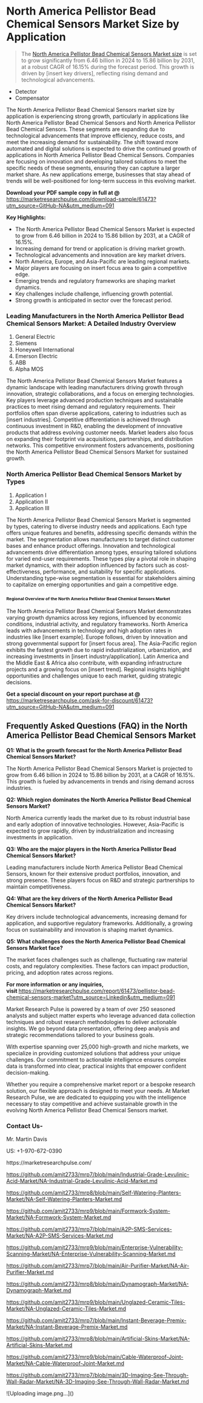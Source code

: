 <h1>North America Pellistor Bead Chemical Sensors Market&nbsp;Size by Application</h1><blockquote><p>The <a href="https://marketresearchpulse.com/download-sample/61473?utm_source=GitHub-NA&amp;utm_medium=091">North America Pellistor Bead Chemical Sensors Market size</a> is set to grow significantly from 6.46 billion in 2024 to 15.86 billion by 2031, at a robust CAGR of 16.15% during the forecast period. This growth is driven by [insert key drivers], reflecting rising demand and technological advancements.</p></blockquote><ul><li>Detector<li> Compensator</li></ul><p>The North America Pellistor Bead Chemical Sensors market size by application is experiencing strong growth, particularly in applications like North America Pellistor Bead Chemical Sensors and North America Pellistor Bead Chemical Sensors. These segments are expanding due to technological advancements that improve efficiency, reduce costs, and meet the increasing demand for sustainability. The shift toward more automated and digital solutions is expected to drive the continued growth of applications in North America Pellistor Bead Chemical Sensors. Companies are focusing on innovation and developing tailored solutions to meet the specific needs of these segments, ensuring they can capture a larger market share. As new applications emerge, businesses that stay ahead of trends will be well-positioned for long-term success in this evolving market.</p><p><strong>Download your PDF sample copy in full at @ </strong><a href="https://marketresearchpulse.com/download-sample/61473?utm_source=GitHub-NA&amp;utm_medium=091">https://marketresearchpulse.com/download-sample/61473?utm_source=GitHub-NA&amp;utm_medium=091</a></p><p><strong>Key Highlights: </strong></p><ul><li>The North America Pellistor Bead Chemical Sensors Market is expected to grow from 6.46 billion in 2024 to 15.86 billion by 2031, at a CAGR of 16.15%.</li><li>Increasing demand for trend or application is driving market growth.</li><li>Technological advancements and innovation are key market drivers.</li><li>North America, Europe, and Asia-Pacific are leading regional markets.</li><li>Major players are focusing on insert focus area to gain a competitive edge.</li><li>Emerging trends and regulatory frameworks are shaping market dynamics.</li><li>Key challenges include challenge, influencing growth potential.</li><li>Strong growth is anticipated in sector over the forecast period.</li></ul><h3>Leading Manufacturers in the North America Pellistor Bead Chemical Sensors Market: A Detailed Industry Overview</h3><ol><li>General Electric</li><li>Siemens</li><li>Honeywell International</li><li>Emerson Electric</li><li>ABB</li><li>Alpha MOS</li></ol><div class="flex max-w-full flex-col flex-grow"><div class="min-h-8 text-message flex w-full flex-col items-end gap-2 whitespace-normal break-words [.text-message+&amp;]:mt-5" dir="auto" data-message-author-role="assistant" data-message-id="fd8432e4-4910-450d-b182-61b7bfb0a01f" data-message-model-slug="gpt-4o"><div class="flex w-full flex-col gap-1 empty:hidden first:pt-[3px]"><div class="markdown prose w-full break-words dark:prose-invert light"><p>The North America Pellistor Bead Chemical Sensors Market features a dynamic landscape with leading manufacturers driving growth through innovation, strategic collaborations, and a focus on emerging technologies. Key players leverage advanced production techniques and sustainable practices to meet rising demand and regulatory requirements. Their portfolios often span diverse applications, catering to industries such as [insert industries]. Competitive differentiation is achieved through continuous investment in R&amp;D, enabling the development of innovative products that address evolving customer needs. Market leaders also focus on expanding their footprint via acquisitions, partnerships, and distribution networks. This competitive environment fosters advancements, positioning the North America Pellistor Bead Chemical Sensors Market for sustained growth.</p></div></div></div></div><h3>North America Pellistor Bead Chemical Sensors Market by Types</h3><ol><li>Application I<li> Application II<li> Application III</li></ol><div class="flex max-w-full flex-col flex-grow"><div class="min-h-8 text-message flex w-full flex-col items-end gap-2 whitespace-normal break-words [.text-message+&amp;]:mt-5" dir="auto" data-message-author-role="assistant" data-message-id="084470be-0bb7-4664-bddf-5156b4f41249" data-message-model-slug="gpt-4o-mini"><div class="flex w-full flex-col gap-1 empty:hidden first:pt-[3px]"><div class="markdown prose w-full break-words dark:prose-invert light"><p>The North America Pellistor Bead Chemical Sensors Market is segmented by types, catering to diverse industry needs and applications. Each type offers unique features and benefits, addressing specific demands within the market. The segmentation allows manufacturers to target distinct customer bases and enhance product offerings. Innovation and technological advancements drive differentiation among types, ensuring tailored solutions for varied end-user requirements. These types play a pivotal role in shaping market dynamics, with their adoption influenced by factors such as cost-effectiveness, performance, and suitability for specific applications. Understanding type-wise segmentation is essential for stakeholders aiming to capitalize on emerging opportunities and gain a competitive edge.</p></div></div></div></div><h3><span style="font-size: 11px;">Regional Overview of the North America Pellistor Bead Chemical Sensors Market</span></h3><div class="flex max-w-full flex-col flex-grow"><div class="min-h-8 text-message flex w-full flex-col items-end gap-2 whitespace-normal break-words [.text-message+&amp;]:mt-5" dir="auto" data-message-author-role="assistant" data-message-id="e9038762-ce64-4e30-91c9-9bd413514231" data-message-model-slug="gpt-4o-mini"><div class="flex w-full flex-col gap-1 empty:hidden first:pt-[3px]"><div class="markdown prose w-full break-words dark:prose-invert light"><p>The North America Pellistor Bead Chemical Sensors Market demonstrates varying growth dynamics across key regions, influenced by economic conditions, industrial activity, and regulatory frameworks. North America leads with advancements in technology and high adoption rates in industries like [insert example]. Europe follows, driven by innovation and strong governmental support for [insert focus area]. The Asia-Pacific region exhibits the fastest growth due to rapid industrialization, urbanization, and increasing investments in [insert industry/application]. Latin America and the Middle East &amp; Africa also contribute, with expanding infrastructure projects and a growing focus on [insert trend]. Regional insights highlight opportunities and challenges unique to each market, guiding strategic decisions.</p></div></div></div></div><p><strong>Get a special discount on your report purchase at @ </strong><a href="https://marketresearchpulse.com/ask-for-discount/61473?utm_source=GitHub-NA&amp;utm_medium=091">https://marketresearchpulse.com/ask-for-discount/61473?utm_source=GitHub-NA&amp;utm_medium=091</a></p><h2>Frequently Asked Questions (FAQ) in the North America Pellistor Bead Chemical Sensors Market</h2><p><strong>Q1: What is the growth forecast for the North America Pellistor Bead Chemical Sensors Market?</strong></p><p>The North America Pellistor Bead Chemical Sensors Market is projected to grow from 6.46 billion in 2024 to 15.86 billion by 2031, at a CAGR of 16.15%. This growth is fueled by advancements in trends and rising demand across industries.</p><p><strong>Q2: Which region dominates the North America Pellistor Bead Chemical Sensors Market?</strong></p><p>North America currently leads the market due to its robust industrial base and early adoption of innovative technologies. However, Asia-Pacific is expected to grow rapidly, driven by industrialization and increasing investments in application.</p><p><strong>Q3: Who are the major players in the North America Pellistor Bead Chemical Sensors Market?</strong></p><p>Leading manufacturers include North America Pellistor Bead Chemical Sensors, known for their extensive product portfolios, innovation, and strong presence. These players focus on R&amp;D and strategic partnerships to maintain competitiveness.</p><p><strong>Q4: What are the key drivers of the North America Pellistor Bead Chemical Sensors Market?</strong></p><p>Key drivers include technological advancements, increasing demand for application, and supportive regulatory frameworks. Additionally, a growing focus on sustainability and innovation is shaping market dynamics.</p><p><strong>Q5: What challenges does the North America Pellistor Bead Chemical Sensors Market face?</strong></p><p>The market faces challenges such as challenge, fluctuating raw material costs, and regulatory complexities. These factors can impact production, pricing, and adoption rates across regions.</p><p><strong>For more information or any inquiries, visit&nbsp;</strong><a href="https://marketresearchpulse.com/report/61473/pellistor-bead-chemical-sensors-market?utm_source=Linkedin&utm_medium=091">https://marketresearchpulse.com/report/61473/pellistor-bead-chemical-sensors-market?utm_source=Linkedin&utm_medium=091</a></p><p>Market Research Pulse is powered by a team of over 250 seasoned analysts and subject matter experts who leverage advanced data collection techniques and robust research methodologies to deliver actionable insights. We go beyond data presentation, offering deep analysis and strategic recommendations tailored to your business goals.</p><p>With expertise spanning over 25,000 high-growth and niche markets, we specialize in providing customized solutions that address your unique challenges. Our commitment to actionable intelligence ensures complex data is transformed into clear, practical insights that empower confident decision-making.</p><p>Whether you require a comprehensive market report or a bespoke research solution, our flexible approach is designed to meet your needs. At Market Research Pulse, we are dedicated to equipping you with the intelligence necessary to stay competitive and achieve sustainable growth in the evolving North America Pellistor Bead Chemical Sensors market.</p><h3><strong>Contact Us-</strong></h3><p>Mr. Martin Davis</p><p>US: +1-970-672-0390</p><p>https://marketresearchpulse.com/</p><p><a href="https://github.com/amit2733/mrp7/blob/main/Industrial-Grade-Levulinic-Acid-Market/NA-Industrial-Grade-Levulinic-Acid-Market.md">https://github.com/amit2733/mrp7/blob/main/Industrial-Grade-Levulinic-Acid-Market/NA-Industrial-Grade-Levulinic-Acid-Market.md</a></p><p><a href="https://github.com/amit2733/mrp8/blob/main/Self-Watering-Planters-Market/NA-Self-Watering-Planters-Market.md">https://github.com/amit2733/mrp8/blob/main/Self-Watering-Planters-Market/NA-Self-Watering-Planters-Market.md</a></p><p><a href="https://github.com/amit2733/mrp9/blob/main/Formwork-System-Market/NA-Formwork-System-Market.md">https://github.com/amit2733/mrp9/blob/main/Formwork-System-Market/NA-Formwork-System-Market.md</a></p><p><a href="https://github.com/amit2733/mrp7/blob/main/A2P-SMS-Services-Market/NA-A2P-SMS-Services-Market.md">https://github.com/amit2733/mrp7/blob/main/A2P-SMS-Services-Market/NA-A2P-SMS-Services-Market.md</a></p><p><a href="https://github.com/amit2733/mrp9/blob/main/Enterprise-Vulnerability-Scanning-Market/NA-Enterprise-Vulnerability-Scanning-Market.md">https://github.com/amit2733/mrp9/blob/main/Enterprise-Vulnerability-Scanning-Market/NA-Enterprise-Vulnerability-Scanning-Market.md</a></p><p><a href="https://github.com/amit2733/mrp7/blob/main/Air-Purifier-Market/NA-Air-Purifier-Market.md">https://github.com/amit2733/mrp7/blob/main/Air-Purifier-Market/NA-Air-Purifier-Market.md</a></p><p><a href="https://github.com/amit2733/mrp8/blob/main/Dynamograph-Market/NA-Dynamograph-Market.md">https://github.com/amit2733/mrp8/blob/main/Dynamograph-Market/NA-Dynamograph-Market.md</a></p><p><a href="https://github.com/amit2733/mrp9/blob/main/Unglazed-Ceramic-Tiles-Market/NA-Unglazed-Ceramic-Tiles-Market.md">https://github.com/amit2733/mrp9/blob/main/Unglazed-Ceramic-Tiles-Market/NA-Unglazed-Ceramic-Tiles-Market.md</a></p><p><a href="https://github.com/amit2733/mrp7/blob/main/Instant-Beverage-Premix-Market/NA-Instant-Beverage-Premix-Market.md">https://github.com/amit2733/mrp7/blob/main/Instant-Beverage-Premix-Market/NA-Instant-Beverage-Premix-Market.md</a></p><p><a href="https://github.com/amit2733/mrp8/blob/main/Artificial-Skins-Market/NA-Artificial-Skins-Market.md">https://github.com/amit2733/mrp8/blob/main/Artificial-Skins-Market/NA-Artificial-Skins-Market.md</a></p><p><a href="https://github.com/amit2733/mrp9/blob/main/Cable-Waterproof-Joint-Market/NA-Cable-Waterproof-Joint-Market.md">https://github.com/amit2733/mrp9/blob/main/Cable-Waterproof-Joint-Market/NA-Cable-Waterproof-Joint-Market.md</a></p><p><a href="https://github.com/amit2733/mrp7/blob/main/3D-Imaging-See-Through-Wall-Radar-Market/NA-3D-Imaging-See-Through-Wall-Radar-Market.md">https://github.com/amit2733/mrp7/blob/main/3D-Imaging-See-Through-Wall-Radar-Market/NA-3D-Imaging-See-Through-Wall-Radar-Market.md</a></p>
![Uploading image.png…]()
